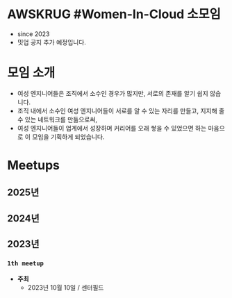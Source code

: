 # AWSKRUG #Women-In-Cloud 소모임

- since 2023
- 밋업 공지 추가 예정입니다.


# 모임 소개

- 여성 엔지니어들은 조직에서 소수인 경우가 많지만, 서로의 존재를 알기 쉽지 않습니다.
- 조직 내에서 소수인 여성 엔지니어들이 서로를 알 수 있는 자리를 만들고, 지지해 줄 수 있는 네트워크를 만듦으로써,
- 여성 엔지니어들이 업계에서 성장하며 커리어를 오래 쌓을 수 있었으면 하는 마음으로 이 모임을 기획하게 되었습니다. 


# Meetups
## 2025년

## 2024년
## 2023년

  ### `1th meetup`
  - **주최**
    - 2023년 10월 10일 / 센터필드
